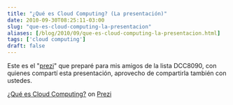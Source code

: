 ```yaml
---
title: "¿Qué es Cloud Computing? (La presentación)"
date: 2010-09-30T08:25:11-03:00
slug: "que-es-cloud-computing-la-presentacion"
aliases: [/blog/2010/09/que-es-cloud-computing-la-presentacion.html]
tags: ['cloud computing']
draft: false
---
```

Este es el
\"[prezi](http://prezi.com/bail7r1vsblm/que-es-cloud-computing/)\" que
preparé para mis amigos de la lista DCC8090, con quienes compartí esta
presentación, aprovecho de compartirla también con ustedes.

[¿Qué es Cloud Computing?](http://prezi.com/bail7r1vsblm/que-es-cloud-computing/) on
[Prezi](http://prezi.com)
